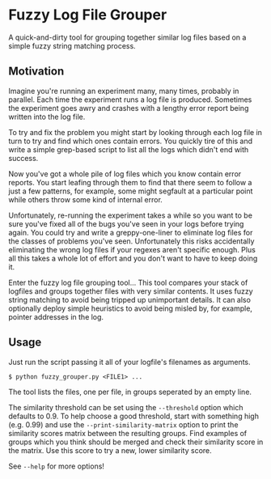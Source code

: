 Fuzzy Log File Grouper
======================

A quick-and-dirty tool for grouping together similar log files based on a
simple fuzzy string matching process.

Motivation
----------

Imagine you're running an experiment many, many times, probably in parallel.
Each time the experiment runs a log file is produced.  Sometimes the experiment
goes awry and crashes with a lengthy error report being written into the log
file.

To try and fix the problem you might start by looking through each log file in
turn to try and find which ones contain errors. You quickly tire of this and
write a simple grep-based script to list all the logs which didn't end with
success.

Now you've got a whole pile of log files which you know contain error reports.
You start leafing through them to find that there seem to follow a just a few
patterns, for example, some might segfault at a particular point while others
throw some kind of internal error.

Unfortunately, re-running the experiment takes a while so you want to be sure
you've fixed all of the bugs you've seen in your logs before trying again. You
could try and write a greppy-one-liner to eliminate log files for the classes
of problems you've seen. Unfortunately this risks accidentally eliminating the
wrong log files if your regexes aren't specific enough. Plus all this takes a
whole lot of effort and you don't want to have to keep doing it.

Enter the fuzzy log file grouping tool... This tool compares your stack of
logfiles and groups together files with very similar contents. It uses fuzzy
string matching to avoid being tripped up unimportant details. It can also
optionally deploy simple heuristics to avoid being misled by, for example,
pointer addresses in the log.

Usage
-----

Just run the script passing it all of your logfile's filenames as arguments.

    $ python fuzzy_grouper.py <FILE1> ...

The tool lists the files, one per file, in groups seperated by an empty line.

The similarity threshold can be set using the `--threshold` option which
defaults to 0.9. To help choose a good threshold, start with something high
(e.g. 0.99) and use the `--print-similarity-matrix` option to print the
similarity scores matrix between the resulting groups. Find examples of groups
which you think should be merged and check their similarity score in the
matrix. Use this score to try a new, lower similarity score.

See `--help` for more options!
